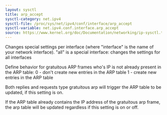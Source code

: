 ```yaml
---
layout: sysctl
title: arp_accept
sysctl-category: net.ipv4
sysctl-file: /proc/sys/net/ipv4/conf/interface/arp_accept
sysctl-variable: net.ipv4.conf.interface.arp_accept
source: https://www.kernel.org/doc/Documentation/networking/ip-sysctl.txt
---
```


Changes special settings per interface (where "interface" is the name of your network interface). "all" is a special interface: changes the settings for all interfaces

Define behavior for gratuitous ARP frames who's IP is not
already present in the ARP table:
0 - don't create new entries in the ARP table
1 - create new entries in the ARP table

Both replies and requests type gratuitous arp will trigger the
ARP table to be updated, if this setting is on.

If the ARP table already contains the IP address of the
gratuitous arp frame, the arp table will be updated regardless
if this setting is on or off.

